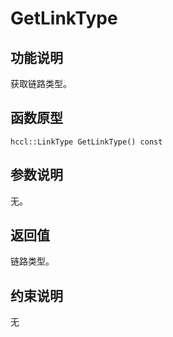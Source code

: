 # GetLinkType<a name="ZH-CN_TOPIC_0000002031186581"></a>

## 功能说明<a name="zh-cn_topic_0000001929459310_section7986mcpsimp"></a>

获取链路类型。

## 函数原型<a name="zh-cn_topic_0000001929459310_section7983mcpsimp"></a>

```
hccl::LinkType GetLinkType() const
```

## 参数说明<a name="zh-cn_topic_0000001929459310_section7989mcpsimp"></a>

无。

## 返回值<a name="zh-cn_topic_0000001929459310_section7992mcpsimp"></a>

链路类型。

## 约束说明<a name="zh-cn_topic_0000001929459310_section7995mcpsimp"></a>

无

